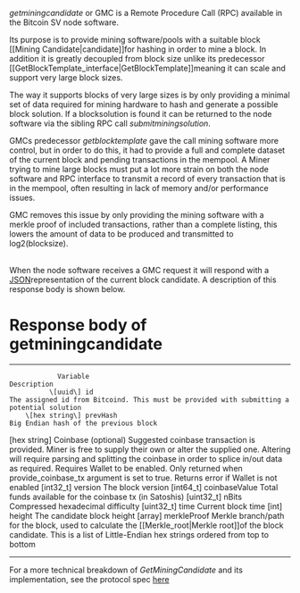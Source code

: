 *getminingcandidate* or GMC is a Remote Procedure Call (RPC) available
in the Bitcoin SV node software.

Its purpose is to provide mining software/pools with a suitable block
[[Mining Candidate|candidate]]for hashing in
order to mine a block. In addition it is greatly decoupled from block
size unlike its predecessor
[[GetBlockTemplate_interface|GetBlockTemplate]]meaning it can scale and support very large block
sizes.

The way it supports blocks of very large sizes is by only providing a
minimal set of data required for mining hardware to hash and generate a
possible block solution. If a blocksolution is found it can be returned
to the node software via the sibling RPC call *submitminingsolution*.

GMCs predecessor *getblocktemplate* gave the call mining software more
control, but in order to do this, it had to provide a full and complete
dataset of the current block and pending transactions in the mempool. A
Miner trying to mine large blocks must put a lot more strain on both the
node software and RPC interface to transmit a record of every
transaction that is in the mempool, often resulting in lack of memory
and/or performance issues.

GMC removes this issue by only providing the mining software with a
merkle proof of included transactions, rather than a complete listing,
this lowers the amount of data to be produced and transmitted to
log2(blocksize).

\
When the node software receives a GMC request it will respond with a
[JSON](https://www.json.org/json-en)representation of the current block candidate. A
description of this response body is shown below.

# Response body of getminingcandidate

  ------------------------------------ -----------------------------------------------------------------------------------------------------------------------------------------------------------------------------------------------------------------------------------------------------------------------------------------------------------------------------------------------------
                Variable                                                                                                                                                                                    Description
              \[uuid\] id                                                                                                                                            The assigned id from Bitcoind. This must be provided with submitting a potential solution
        \[hex string\] prevHash                                                                                                                                                                Big Endian hash of the previous block
   \[hex string\] Coinbase (optional)   Suggested coinbase transaction is provided. Miner is free to supply their own or alter the supplied one. Altering will require parsing and splitting the coinbase in order to splice in/out data as required. Requires Wallet to be enabled. Only returned when provide_coinbase_tx argument is set to true. Returns error if Wallet is not enabled
          \[int32_t\] version                                                                                                                                                                            The block version
       \[int64_t\] coinbaseValue                                                                                                                                                      Total funds available for the coinbase tx (in Satoshis)
           \[uint32_t\] nBits                                                                                                                                                                    Compressed hexadecimal difficulty
           \[uint32_t\] time                                                                                                                                                                            Current block time
             \[int\] height                                                                                                                                                                         The candidate block height
         \[array\] merkleProof                                                                                 Merkle branch/path for the block, used to calculate the [[Merkle_root|Merkle root]]of the block candidate. This is a list of Little-Endian hex strings ordered from top to bottom
  ------------------------------------ -----------------------------------------------------------------------------------------------------------------------------------------------------------------------------------------------------------------------------------------------------------------------------------------------------------------------------------------------------

For a more technical breakdown of *GetMiningCandidate* and its
implementation, see the protocol spec
[here](https://github.com/bitcoin-sv-specs/protocol/blob/master/rpc/GetMiningCandidate.md)
